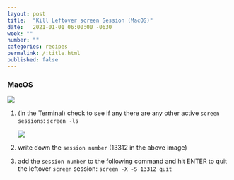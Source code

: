 ```yaml
---
layout: post
title:  "Kill Leftover screen Session (MacOS)"
date:   2021-01-01 06:00:00 -0630
week: ""
number: ""
categories: recipes
permalink: /:title.html
published: false
---
```


### MacOS

![]({{site.url}}/assets/failed_to_access_screen.png)

1. (in the Terminal) check to see if any there are any other active `screen sessions`: `screen -ls`

    ![]({{site.url}}/assets/imgs/screen_session_number.png)

2. write down the `session number` (13312 in the above image)
3. add the `session number` to the following command and hit ENTER to quit the leftover `screen` session: `screen -X -S 13312 quit`

